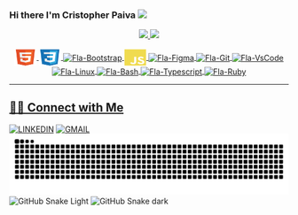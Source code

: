 ### Hi there I'm Cristopher Paiva <img src="https://raw.githubusercontent.com/MartinHeinz/MartinHeinz/master/wave.gif" height="auto" width="30">


<div align="center">
  <a href="https://github.com/cristopherpds">
  <img height="180em" src="https://github-readme-stats.vercel.app/api?username=cristopherpds&show_icons=true&theme=react&include_all_commits=true&count_private=true"/>
  <img height="180em" src="https://github-readme-stats.vercel.app/api/top-langs/?username=cristopherpds&layout=compact&langs_count=7&theme=react"/>
</div>
<div style="display: inline_block" align="center"><br>
  <img align="center" alt="Fla-HTML" height="30" width="40" src="https://raw.githubusercontent.com/devicons/devicon/master/icons/html5/html5-original.svg">
  <img align="center" alt="Fla-CSS" height="30" width="40" src="https://raw.githubusercontent.com/devicons/devicon/master/icons/css3/css3-original.svg">
  <img align="center" alt="Fla-Bootstrap" height="30" width="40" src="https://cdn.jsdelivr.net/gh/devicons/devicon/icons/bootstrap/bootstrap-original.svg" />
  <img align="center" alt="Fla-JS" height="30" width="40" src="https://raw.githubusercontent.com/devicons/devicon/master/icons/javascript/javascript-plain.svg">
  <img align="center" alt="Fla-Figma" height="30" width="40" src="https://cdn.jsdelivr.net/gh/devicons/devicon/icons/figma/figma-original.svg" />
  <img align="center" alt="Fla-Git" height="30" width="40"  src="https://cdn.jsdelivr.net/gh/devicons/devicon/icons/git/git-original.svg" />
  <img align="center" alt="Fla-VsCode" height="30" width="40"  src="https://cdn.jsdelivr.net/gh/devicons/devicon/icons/vscode/vscode-original.svg" />
  <img align="center" alt="Fla-Linux" height="30" width="40"  src="https://cdn.jsdelivr.net/gh/devicons/devicon/icons/linux/linux-original.svg" />
  <img align="center" alt="Fla-Bash" height="30" width="40"  src="https://cdn.jsdelivr.net/gh/devicons/devicon/icons/bash/bash-original.svg" />
  <img align="center" alt="Fla-Typescript" height="30" width="40"  src="https://cdn.jsdelivr.net/gh/devicons/devicon/icons/typescript/typescript-original.svg" />
  <img align="center" alt="Fla-Ruby" height="30" width="40"  src="https://cdn.jsdelivr.net/gh/devicons/devicon/icons/ruby/ruby-original.svg" />
</div>

<hr>

## 🤝🏻 Connect with Me
[![LINKEDIN](https://img.shields.io/badge/Linkedin-black?style=for-the-badge&logo=linkedin)](https://www.linkedin.com/in/pdscristopher)
[![GMAIL](https://img.shields.io/badge/Gmail-black?style=for-the-badge&logo=gmail)](mailto:josuepaiva7@gmail.com)
![Snake animation](https://github.com/cristopherpds/cristopherpds/blob/output/github-contribution-grid-snake.svg)
![GitHub Snake Light](github-snake.svg#gh-light-mode-only)
![GitHub Snake dark](github-snake-dark.svg#gh-dark-mode-only)
  
<!--
[![Top Langs](https://github-readme-stats.vercel.app/api/top-langs/?username=cristopherpds&theme=react)](https://github.com/anuraghazra/github-readme-stats)

![Cristopher Paiva GitHub stats](https://github-readme-stats.vercel.app/api?username=cristopherpds&count_private=true&show_icons=true&theme=react)

<div> 
  <a href = "mailto:josuepaiva7@gmail.com"><img src="https://img.shields.io/badge/-Gmail-%23333?style=for-the-badge&logo=gmail&logoColor=white" target="_blank"></a>
  <a href="https://www.linkedin.com/in/pdscristopher/" target="_blank"><img src="https://img.shields.io/badge/-LinkedIn-%230077B5?style=for-the-badge&logo=linkedin&logoColor=white"></a> 

</div>

**pdsCristopher/pdsCristopher** is a ✨ _special_ ✨ repository because its `README.md` (this file) appears on your GitHub profile.

Here are some ideas to get you started:

- 🔭 I’m currently working on ...
- 🌱 I’m currently learning ...
- 👯 I’m looking to collaborate on ...
- 🤔 I’m looking for help with ...
- 💬 Ask me about ...
- 📫 How to reach me: ...
- 😄 Pronouns: ...
- ⚡ Fun fact: ...
-->

